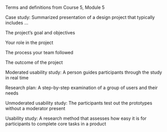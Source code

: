 Terms and definitions from Course 5, Module 5

Case study: Summarized presentation of a design project that typically includes ...

The project’s goal and objectives

Your role in the project

The process your team followed

The outcome of the project

Moderated usability study:  A person guides participants through the study in real time

Research plan: A step-by-step examination of a group of users and their needs

Unmoderated usability study: The participants test out the prototypes without a moderator present

Usability study: A research method that assesses how easy it is for participants to complete core tasks in a product